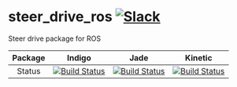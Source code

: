 # steer_drive_ros [![Slack](https://img.shields.io/badge/Slack-CIR--KIT-blue.svg)](http://cir-kit.slack.com/messages/steer_drive_ros)
Steer drive package for ROS


| Package | Indigo | Jade | Kinetic |
|:-------:|:------:|:----:|:-------:|
|  Status | [![Build Status](https://travis-ci.org/CIR-KIT/steer_drive_ros.svg?branch)](https://travis-ci.org/CIR-KIT/steer_drive_ros)  | [![Build Status](https://travis-ci.org/CIR-KIT/steer_drive_ros.svg?branch=jade-devel)](https://travis-ci.org/CIR-KIT/steer_drive_ros) | [![Build Status](https://travis-ci.org/CIR-KIT/steer_drive_ros.svg?branch=kinetic-devel)](https://travis-ci.org/CIR-KIT/steer_drive_ros) |
